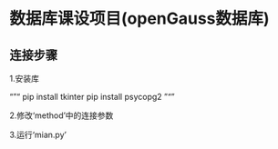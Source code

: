 # 数据库课设项目(openGauss数据库)
## 连接步骤
1.安装库

“”“
pip install tkinter
pip install psycopg2
”“”

2.修改‘method’中的连接参数

3.运行‘mian.py’
